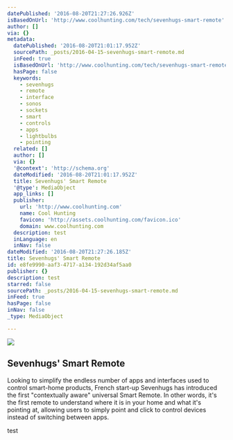 ```yaml
---
datePublished: '2016-08-20T21:27:26.926Z'
isBasedOnUrl: 'http://www.coolhunting.com/tech/sevenhugs-smart-remote'
author: []
via: {}
metadata:
  datePublished: '2016-08-20T21:01:17.952Z'
  sourcePath: _posts/2016-04-15-sevenhugs-smart-remote.md
  inFeed: true
  isBasedOnUrl: 'http://www.coolhunting.com/tech/sevenhugs-smart-remote'
  hasPage: false
  keywords:
    - sevenhugs
    - remote
    - interface
    - sonos
    - sockets
    - smart
    - controls
    - apps
    - lightbulbs
    - pointing
  related: []
  author: []
  via: {}
  '@context': 'http://schema.org'
  dateModified: '2016-08-20T21:01:17.952Z'
  title: Sevenhugs' Smart Remote
  '@type': MediaObject
  app_links: []
  publisher:
    url: 'http://www.coolhunting.com'
    name: Cool Hunting
    favicon: 'http://assets.coolhunting.com/favicon.ico'
    domain: www.coolhunting.com
  description: test
  inLanguage: en
  inNav: false
dateModified: '2016-08-20T21:27:26.185Z'
title: Sevenhugs' Smart Remote
id: e8fe9990-aaf3-4717-a134-192d34af5aa0
publisher: {}
description: test
starred: false
sourcePath: _posts/2016-04-15-sevenhugs-smart-remote.md
inFeed: true
hasPage: false
inNav: false
_type: MediaObject

---
```

<article style=""><img src="https://s3-us-west-2.amazonaws.com/the-grid-img/p/df1caa77bd36920224edf22d445e863c5b829e80.jpg" /><h1>Sevenhugs' Smart Remote</h1><p>Looking to simplify the endless number of apps and interfaces used to control smart-home products, French start-up Sevenhugs has introduced the first "contextually aware" universal Smart Remote. In other words, it's the first remote to understand where it is in your home and what it's pointing at, allowing users to simply point and click to control devices instead of switching between apps.</p></article>

test